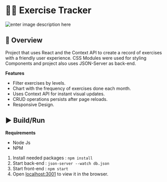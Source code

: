 # 🏋️‍♂️ Exercise Tracker
![enter image description here](https://s9.gifyu.com/images/Exercise-Tracker.gif)

## 🔎 Overview
Project that uses React and the Context API to create a record of exercises with a friendly user experience. CSS Modules were used for styling Components and project also uses JSON-Server as back-end. 

**Features**

- Filter exercises by levels.
- Chart with the frequency of exercises done each month.
- Uses Context API for instant visual updates.
- CRUD operations persists after page reloads. 
- Responsive Design.

##  ▶️ Build/Run
**Requirements**
- Node Js
- NPM
1. Install needed packages : `npm install`
2. Start back-end : `json-server --watch db.json` 
3. Start front-end : `npm start`
4. Open [localhost:3001](%5Bhttp://localhost:3001%5D) to view it in the browser. 


